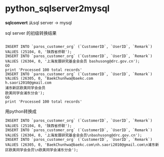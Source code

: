 # python_sqlserver2mysql
**sqlconvert** 从sql server -> mysql

sql server 的初级转换结果
<pre><code>
INSERT INTO `paros_customer_org` (`CustomerID`, `UserID`, `Remark`) VALUES (25104, 0, '陕西省侨联');
INSERT INTO `paros_customer_org` (`CustomerID`, `UserID`, `Remark`) VALUES (26304, 0, '上海发展研究基金会会员 bashusong@drc.gov.cn');
GO
print 'Processed 100 total records'
INSERT INTO `paros_customer_org` (`CustomerID`, `UserID`, `Remark`) VALUES (26305, 0, 'BaekChunhwa@baekc.com
h.saori2010@gmail.com
浦东新区欧美同学会会员
欧美同学会浦东分会');
GO
print 'Processed 100 total records'
</code></pre>

用python转换成

```
INSERT INTO `paros_customer_org` (`CustomerID`, `UserID`, `Remark`) VALUES (25104, 0, '陕西省侨联');		
INSERT INTO `paros_customer_org` (`CustomerID`, `UserID`, `Remark`) VALUES (26304, 0, '上海发展研究基金会会员\nbashusong@drc.gov.cn');
INSERT INTO `paros_customer_org` (`CustomerID`, `UserID`, `Remark`) VALUES (26305, 0, 'BaekChunhwa@baekc.com\nh.saori2010@gmail.com\n浦东新区欧美同学会会员\n欧美同学会浦东分会');
```
